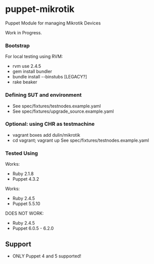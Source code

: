 # puppet-mikrotik
Puppet Module for managing Mikrotik Devices

Work in Progress.

### Bootstrap
For local testing using RVM:
* rvm use 2.4.5
* gem install bundler
* bundle install --binstubs [LEGACY?]
* rake beaker

### Defining SUT and environment
* See spec/fixtures/testnodes.example.yaml
* See spec/fixtures/upgrade_source.example.yaml

### Optional: using CHR as testmachine
* vagrant boxes add dulin/mikrotik
* cd vagrant; vagrant up
See spec/fixtures/testnodes.example.yaml

### Tested Using
Works:
* Ruby 2.1.8
* Puppet 4.3.2

Works: 
* Ruby 2.4.5
* Puppet 5.5.10

DOES NOT WORK: 
* Ruby 2.4.5
* Puppet 6.0.5 - 6.2.0

## Support
* ONLY Puppet 4 and 5 supported!

